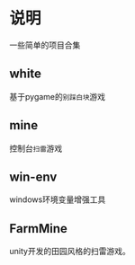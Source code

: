 # 说明
一些简单的项目合集
## white
基于pygame的`别踩白块`游戏
## mine
控制台`扫雷`游戏
## win-env
windows环境变量增强工具

## FarmMine

unity开发的田园风格的扫雷游戏。
